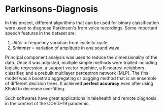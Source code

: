 # Parkinsons-Diagnosis
In this project, different algorithms that can be used for binary classification were used to diagnose Parkinson's from voice recordings. Some important speech features in the dataset are:
1. _Jitter_ = frequency variation from cycle to cycle
2. _Shimmer_ = variation of amplitude in one sound wave

Principal component analysis was used to reduce the dimensionality of the data. Once it was adjusted, multiple simple methods were trialled including logistic regression, a support vector machine, a K-nearest neighbors classifier, and a prebuilt multilayer perceptron network (MLP).
The final model was a boostrap aggregating or bagging method that is an ensemble of different decision trees. It achieved **perfect accuracy** even after using KFold to decrease overfitting.

Such softwares have great applications in telehealth and remote diagnosis in the context of the COVID-19 pandemic.
